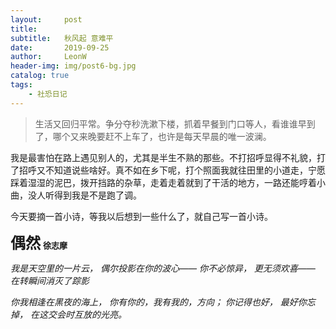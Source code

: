 ```yaml
---
layout:     post
title:      
subtitle:   秋风起 意难平
date:       2019-09-25
author:     LeonW
header-img: img/post6-bg.jpg
catalog: true
tags:
    - 社恐日记
---
```


> 生活又回归平常。争分夺秒洗漱下楼，抓着早餐到门口等人，看谁谁早到了，哪个又来晚要赶不上车了，也许是每天早晨的唯一波澜。

我是最害怕在路上遇见别人的，尤其是半生不熟的那些。不打招呼显得不礼貌，打了招呼又不知道说些啥好。真不如在乡下呢，打个照面我就往田里的小道走，宁愿踩着湿湿的泥巴，拨开挡路的杂草，走着走着就到了干活的地方，一路还能哼着小曲，没人听得到我是不是跑了调。

今天要摘一首小诗，等我以后想到一些什么了，就自己写一首小诗。

<font size=5>**偶然**</font>   <font size=2>**徐志摩**</font>

_我是天空里的一片云，_
_偶尔投影在你的波心——_
_你不必惊异，_
_更无须欢喜——_
_在转瞬间消灭了踪影_

_你我相逢在黑夜的海上，_
_你有你的，我有我的，方向；_
_你记得也好，_
_最好你忘掉，_
_在这交会时互放的光亮。_